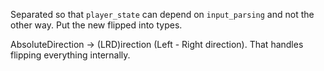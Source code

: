 Separated so that `player_state` can depend on `input_parsing`  and not the other way. Put the new flipped into types.

AbsoluteDirection -> (LRD)irection (Left - Right direction). That handles flipping everything internally.